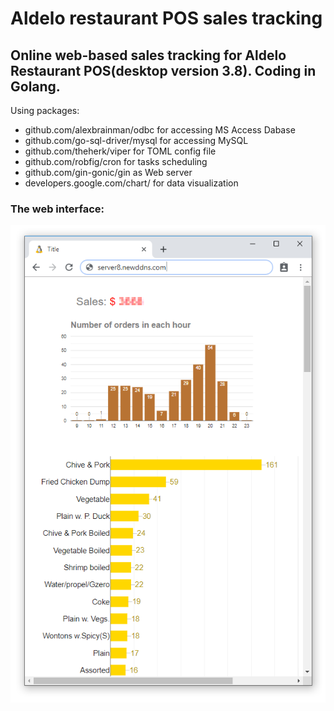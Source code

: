 # Aldelo restaurant POS sales tracking
## Online web-based sales tracking for Aldelo Restaurant POS(desktop version 3.8). Coding in Golang.

Using packages:
  - github.com/alexbrainman/odbc for accessing MS Access Dabase
  - github.com/go-sql-driver/mysql for accessing MySQL
  - github.com/theherk/viper for TOML config file
  - github.com/robfig/cron for tasks scheduling
  - github.com/gin-gonic/gin as Web server
  - developers.google.com/chart/ for data visualization

### The web interface:
<img src="https://raw.githubusercontent.com/qienhuang/aldelo_pos_sales_tracking/master/snapshots/web_page.png" style="height=100% width=100%"> 
